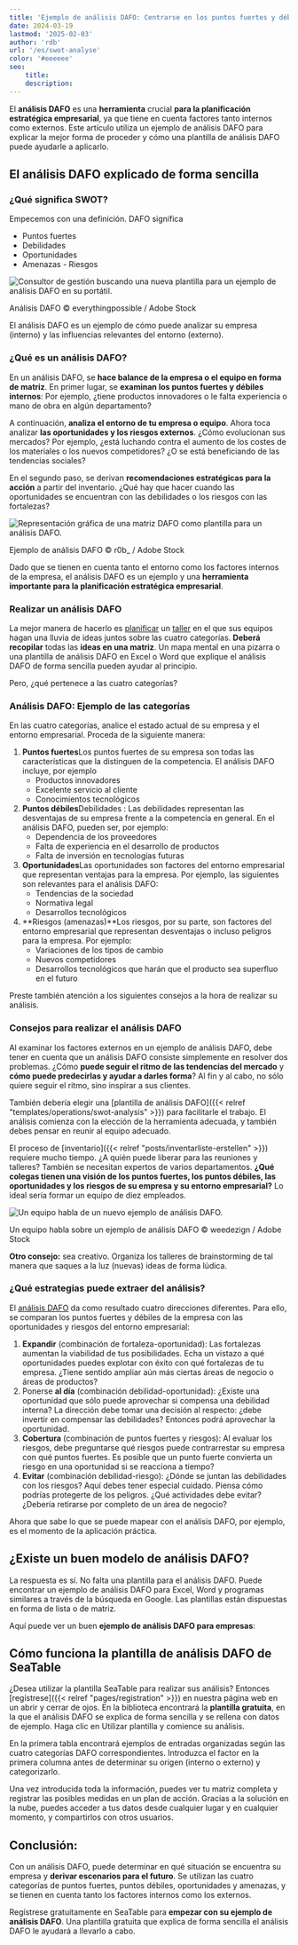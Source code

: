 ```yaml
---
title: 'Ejemplo de análisis DAFO: Centrarse en los puntos fuertes y débiles internos'
date: 2024-03-19
lastmod: '2025-02-03'
author: 'rdb'
url: '/es/swot-analyse'
color: '#eeeeee'
seo:
    title:
    description:
---
```


El **análisis DAFO** es una **herramienta** crucial **para la planificación estratégica empresarial**, ya que tiene en cuenta factores tanto internos como externos. Este artículo utiliza un ejemplo de análisis DAFO para explicar la mejor forma de proceder y cómo una plantilla de análisis DAFO puede ayudarle a aplicarlo.

## El análisis DAFO explicado de forma sencilla

### ¿Qué significa SWOT?

Empecemos con una definición. DAFO significa

- Puntos fuertes
- Debilidades
- Oportunidades
- Amenazas - Riesgos

![Consultor de gestión buscando una nueva plantilla para un ejemplo de análisis DAFO en su portátil.](Swot-Analyse-Template_AdobeStock_213201297_bearbeitet.jpg)

Análisis DAFO © everythingpossible / Adobe Stock

El análisis DAFO es un ejemplo de cómo puede analizar su empresa (interno) y las influencias relevantes del entorno (externo).

### ¿Qué es un análisis DAFO?

En un análisis DAFO, se **hace balance de la empresa o el equipo en forma de matriz**. En primer lugar, se **examinan los puntos fuertes y débiles internos**: Por ejemplo, ¿tiene productos innovadores o le falta experiencia o mano de obra en algún departamento?

A continuación, **analiza el entorno de tu empresa o equipo**. Ahora toca analizar **las oportunidades y los riesgos externos**. ¿Cómo evolucionan sus mercados? Por ejemplo, ¿está luchando contra el aumento de los costes de los materiales o los nuevos competidores? ¿O se está beneficiando de las tendencias sociales?

En el segundo paso, se derivan **recomendaciones estratégicas para la acción** a partir del inventario. ¿Qué hay que hacer cuando las oportunidades se encuentran con las debilidades o los riesgos con las fortalezas?

![Representación gráfica de una matriz DAFO como plantilla para un análisis DAFO.](Swot-Analyse-template_AdobeStock_41600134_bearbeitet-711x474.jpg)

Ejemplo de análisis DAFO © r0b\_ / Adobe Stock

Dado que se tienen en cuenta tanto el entorno como los factores internos de la empresa, el análisis DAFO es un ejemplo y una **herramienta importante para la planificación estratégica empresarial**.

### Realizar un análisis DAFO

La mejor manera de hacerlo es [planificar](https://seatable.io/es/workshop-planen/) un [taller](https://seatable.io/es/workshop-planen/) en el que sus equipos hagan una lluvia de ideas juntos sobre las cuatro categorías. **Deberá recopilar** todas las **ideas en una matriz**. Un mapa mental en una pizarra o una plantilla de análisis DAFO en Excel o Word que explique el análisis DAFO de forma sencilla pueden ayudar al principio.

Pero, ¿qué pertenece a las cuatro categorías?

### Análisis DAFO: Ejemplo de las categorías

En las cuatro categorías, analice el estado actual de su empresa y el entorno empresarial. Proceda de la siguiente manera:

1. **Puntos fuertes**Los puntos fuertes de su empresa son todas las características que la distinguen de la competencia. El análisis DAFO incluye, por ejemplo
    - Productos innovadores
    - Excelente servicio al cliente
    - Conocimientos tecnológicos
2. **Puntos débiles**Debilidades : Las debilidades representan las desventajas de su empresa frente a la competencia en general. En el análisis DAFO, pueden ser, por ejemplo:
    - Dependencia de los proveedores
    - Falta de experiencia en el desarrollo de productos
    - Falta de inversión en tecnologías futuras
3. **Oportunidades**Las oportunidades son factores del entorno empresarial que representan ventajas para la empresa. Por ejemplo, las siguientes son relevantes para el análisis DAFO:
    - Tendencias de la sociedad
    - Normativa legal
    - Desarrollos tecnológicos
4. **Riesgos (amenazas)**Los riesgos, por su parte, son factores del entorno empresarial que representan desventajas o incluso peligros para la empresa. Por ejemplo:
    - Variaciones de los tipos de cambio
    - Nuevos competidores
    - Desarrollos tecnológicos que harán que el producto sea superfluo en el futuro

Preste también atención a los siguientes consejos a la hora de realizar su análisis.

### Consejos para realizar el análisis DAFO

Al examinar los factores externos en un ejemplo de análisis DAFO, debe tener en cuenta que un análisis DAFO consiste simplemente en resolver dos problemas. ¿Cómo **puede seguir el ritmo de las tendencias del mercado** y **cómo puede predecirlas y ayudar a darles forma**? Al fin y al cabo, no sólo quiere seguir el ritmo, sino inspirar a sus clientes.

También debería elegir una [plantilla de análisis DAFO]({{< relref "templates/operations/swot-analysis" >}}) para facilitarle el trabajo. El análisis comienza con la elección de la herramienta adecuada, y también debes pensar en reunir al equipo adecuado.

El proceso de [inventario]({{< relref "posts/inventarliste-erstellen" >}}) requiere mucho tiempo. ¿A quién puede liberar para las reuniones y talleres? También se necesitan expertos de varios departamentos. **¿Qué colegas tienen una visión de los puntos fuertes, los puntos débiles, las oportunidades y los riesgos de su empresa y su entorno empresarial?** Lo ideal sería formar un equipo de diez empleados.

![Un equipo habla de un nuevo ejemplo de análisis DAFO.](Swot-Analyse-Template_AdobeStock_284656559_bearbeitet-711x474.jpg)

Un equipo habla sobre un ejemplo de análisis DAFO © weedezign / Adobe Stock

**Otro consejo:** sea creativo. Organiza los talleres de brainstorming de tal manera que saques a la luz (nuevas) ideas de forma lúdica.

### ¿Qué estrategias puede extraer del análisis?

El [análisis DAFO](https://de.wikipedia.org/wiki/SWOT-Analyse) da como resultado cuatro direcciones diferentes. Para ello, se comparan los puntos fuertes y débiles de la empresa con las oportunidades y riesgos del entorno empresarial:

1. **Expandir** (combinación de fortaleza-oportunidad): Las fortalezas aumentan la viabilidad de tus posibilidades. Echa un vistazo a qué oportunidades puedes explotar con éxito con qué fortalezas de tu empresa. ¿Tiene sentido ampliar aún más ciertas áreas de negocio o áreas de productos?
2. Ponerse **al día** (combinación debilidad-oportunidad): ¿Existe una oportunidad que sólo puede aprovechar si compensa una debilidad interna? La dirección debe tomar una decisión al respecto: ¿debe invertir en compensar las debilidades? Entonces podrá aprovechar la oportunidad.
3. **Cobertura** (combinación de puntos fuertes y riesgos): Al evaluar los riesgos, debe preguntarse qué riesgos puede contrarrestar su empresa con qué puntos fuertes. Es posible que un punto fuerte convierta un riesgo en una oportunidad si se reacciona a tiempo?
4. **Evitar** (combinación debilidad-riesgo): ¿Dónde se juntan las debilidades con los riesgos? Aquí debes tener especial cuidado. Piensa cómo podrías protegerte de los peligros. ¿Qué actividades debe evitar? ¿Debería retirarse por completo de un área de negocio?

Ahora que sabe lo que se puede mapear con el análisis DAFO, por ejemplo, es el momento de la aplicación práctica.

## ¿Existe un buen modelo de análisis DAFO?

La respuesta es sí. No falta una plantilla para el análisis DAFO. Puede encontrar un ejemplo de análisis DAFO para Excel, Word y programas similares a través de la búsqueda en Google. Las plantillas están dispuestas en forma de lista o de matriz.

Aquí puede ver un buen **ejemplo de análisis DAFO para empresas**:

## Cómo funciona la plantilla de análisis DAFO de SeaTable

¿Desea utilizar la plantilla SeaTable para realizar sus análisis? Entonces [regístrese]({{< relref "pages/registration" >}}) en nuestra página web en un abrir y cerrar de ojos. En la biblioteca encontrará la **plantilla gratuita**, en la que el análisis DAFO se explica de forma sencilla y se rellena con datos de ejemplo. Haga clic en Utilizar plantilla y comience su análisis.

En la primera tabla encontrará ejemplos de entradas organizadas según las cuatro categorías DAFO correspondientes. Introduzca el factor en la primera columna antes de determinar su origen (interno o externo) y categorizarlo.

Una vez introducida toda la información, puedes ver tu matriz completa y registrar las posibles medidas en un plan de acción. Gracias a la solución en la nube, puedes acceder a tus datos desde cualquier lugar y en cualquier momento, y compartirlos con otros usuarios.

## Conclusión:

Con un análisis DAFO, puede determinar en qué situación se encuentra su empresa y **derivar escenarios para el futuro**. Se utilizan las cuatro categorías de puntos fuertes, puntos débiles, oportunidades y amenazas, y se tienen en cuenta tanto los factores internos como los externos.

Regístrese gratuitamente en SeaTable para **empezar con su ejemplo de análisis DAFO**. Una plantilla gratuita que explica de forma sencilla el análisis DAFO le ayudará a llevarlo a cabo.

